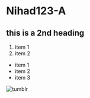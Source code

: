 # Nihad123-A

## this is a 2nd heading 


1. item 1
2. item 2 
- item 1
- item 2
- item 3

![tumblr](https://miro.medium.com/max/12032/0*OsIEt7Ru1m9AH54l)


